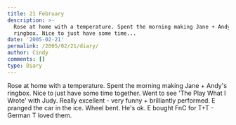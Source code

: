 ```yaml
---
title: 21 February
description: >-
  Rose at home with a temperature. Spent the morning making Jane + Andy's
  ringbox. Nice to just have some time...
date: '2005-02-21'
permalink: /2005/02/21/diary/
author: Cindy
comments: []
type: Diary
---
```


Rose at home with a temperature. Spent the morning making Jane + Andy's ringbox. Nice to just have some time together. Went to see 'The Play What I Wrote' with Judy. Really excellent - very funny + brilliantly performed. E pranged the car in the ice. Wheel bent. He's ok. E bought FnC for T+T - German T loved them.
